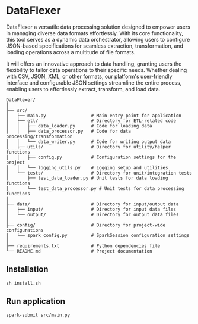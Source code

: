 # DataFlexer

DataFlexer a versatile data processing solution designed to empower users in managing diverse data formats effortlessly. With its core functionality, this tool serves as a dynamic data orchestrator, allowing users to configure JSON-based specifications for seamless extraction, transformation, and loading operations across a multitude of file formats.

It will offers an innovative approach to data handling, granting users the flexibility to tailor data operations to their specific needs. Whether dealing with CSV, JSON, XML, or other formats, our platform's user-friendly interface and configurable JSON settings streamline the entire process, enabling users to effortlessly extract, transform, and load data.


```
DataFlexer/
│
├── src/
│   ├── main.py                 # Main entry point for application
│   ├── etl/                    # Directory for ETL-related code
│   │   ├── data_loader.py      # Code for loading data
│   │   ├── data_processor.py   # Code for data processing/transformation
│   │   └── data_writer.py      # Code for writing output data
│   ├── utils/                  # Directory for utility/helper functions
│   │   ├── config.py           # Configuration settings for the project
│   │   └── logging_utils.py    # Logging setup and utilities
│   └── tests/                  # Directory for unit/integration tests
│       ├── test_data_loader.py # Unit tests for data loading functions
│       └── test_data_processor.py # Unit tests for data processing functions
│
├── data/                       # Directory for input/output data
│   ├── input/                  # Directory for input data files
│   └── output/                 # Directory for output data files
│
├── config/                     # Directory for project-wide configurations
│   └── spark_config.py         # SparkSession configuration settings
│
├── requirements.txt            # Python dependencies file
└── README.md                   # Project documentation 
```

## Installation

```sh install.sh```

## Run application

```spark-submit src/main.py```